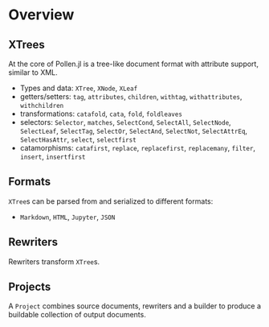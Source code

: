 # Overview



## XTrees

At the core of Pollen.jl is a tree-like document format with attribute support, similar to XML.

- Types and data: `XTree`, `XNode`, `XLeaf`
- getters/setters: `tag`, `attributes`, `children`, `withtag`, `withattributes`, `withchildren`
- transformations: `catafold`, `cata`, `fold`, `foldleaves`
- selectors: `Selector`, `matches`, `SelectCond`, `SelectAll`, `SelectNode`, `SelectLeaf`, `SelectTag`, `SelectOr`, `SelectAnd`, `SelectNot`, `SelectAttrEq`, `SelectHasAttr`, `select`, `selectfirst`
- catamorphisms: `catafirst`, `replace`, `replacefirst`, `replacemany`, `filter`, `insert`, `insertfirst`

## Formats

`XTree`s can be parsed from and serialized to different formats:

- `Markdown`, `HTML`, `Jupyter`, `JSON`

## Rewriters

Rewriters transform `XTree`s.

## Projects

A `Project` combines source documents, rewriters and a builder to produce a buildable collection of output documents.